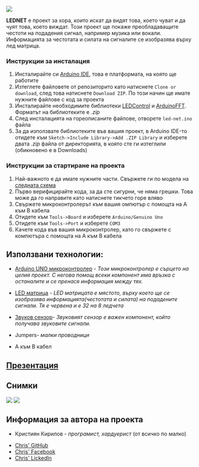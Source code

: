 ![](https://github.com/Kristiyan17/LED_Karh/blob/master/Capture.PNG?raw=true)

**LEDNET** е проект за хора, които искат да видят това, което чуват и да чуят това, което виждат.
Този проект ще покаже преобладаващите честоти на подадения сигнал, например музика или вокали. Информацията за честотата и силата на сигналите се изобразява върху лед матрица.

### Инструкции за инсталация
1) Инсталирайте си [Arduino IDE](https://www.arduino.cc/en/main/software), това е платформата, на която ще работите
2) Изтеглете файловете от репозиторито като натиснете `Clone or download`, след това натиснете `Download ZIP`. По този начин ще имате нужните файлове с код за проекта
3) Инсталирайте необходимите библиотеки [LEDControl](https://www.arduinolibraries.info/libraries/led-control) и [ArduinoFFT](https://www.arduinolibraries.info/libraries/arduino-fft). Форматът на библиотеките е *.zip*
4) След инсталацията на гореописаните файлове, отворете `led-net.ino` файла
5) За да използвате библиотеките във вашия проект, в Arduino IDE-то отидете към `Sketch->Include Library->Add .ZIP Library` и изберете двата *.zip* файла от директорията, в която сте ги изтеглили (обикновено е в Downloads)

### Инструкции за стартиране на проекта
1) Най-важното е да имате нужните части. Свържете ги по модела на [следната схема](https://github.com/Kristiyan17/LEDNET/blob/master/Schematic_equalizer_led_matrix_Sheet_1_20200122222708.png)
2) Първо верифицирайте кода, за да сте сигурни, че няма грешки. Това може да го направите като натиснете тикчето горе вляво
3) Свържете микроконтролерът към вашия омпютър с помощта на А към B кабела
4) Отидете към `Tools->Board` и изберете `Arduino/Genuino Uno`
5) Отидете към `Tools->Port` и изберете `COM3`
6) Качете кода във вашия микроконтролер, като го свържете с компютъра с помощта на А към B кабела

## Използвани технологии:

* [Arduino UNO микроконтролер](https://store.arduino.cc/arduino-uno-rev3) - *Този микроконтролер е сърцето на целия проект. С негова помощ всеки компонент има връзка с останалите и се пренася информация между тях.*

* [LED матрица](https://www.ardboard.com/LCD-TFT-%D0%B4%D0%B8%D1%81%D0%BF%D0%BB%D0%B5%D0%B9?product_id=163) - *LED матрицата е мястото, върху което ще се изобразява информацията(честотата и силата) на подадените сигнали. Тя е червена и е 32 на 8 ледчета*

* [Звуков сензор](http://www.elimex.bg/product/138916/kit-k2066-zvukov-senzor-v3.html)- *Звуковият сензор е важен компонент, който получава звуковите сигнали.*

* Jumpers- *малки проводници*

* A към B кабел

## [Презентация](https://docs.google.com/presentation/d/1Kl1TIclTjbiCRBxUy0PQNiOf59hQmvRr2rkTyPPAn90/edit#slide=id.g6df7031d0e_0_21)

## Снимки
![](https://github.com/Kristiyan17/LEDNET/blob/master/101604989_320160578973371_654539542597992448_n.jpg)
![](https://github.com/Kristiyan17/LEDNET/blob/master/101945629_706698926809774_1816225421893566464_n.jpg)


## Информация за автора на проекта

* Кристиян Кирилов - *програмист, хардуерист* (от всичко по малко)
 - [Chris' GitHub](https://github.com/Kristiyan17)
 - [Chris' Facebook](https://www.facebook.com/ilovecinnamon123)
 - [Chris' LickedIn](https://www.linkedin.com/in/kristiyan-kirilov-b896261a8/)
